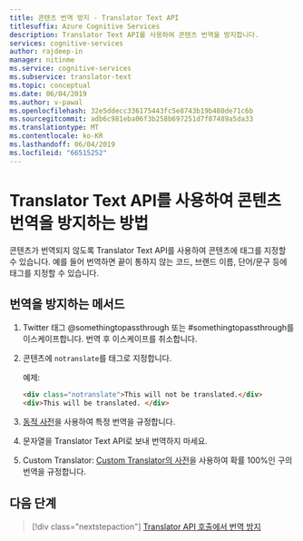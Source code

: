 ```yaml
---
title: 콘텐츠 번역 방지 - Translator Text API
titlesuffix: Azure Cognitive Services
description: Translator Text API를 사용하여 콘텐츠 번역을 방지합니다.
services: cognitive-services
author: rajdeep-in
manager: nitinme
ms.service: cognitive-services
ms.subservice: translator-text
ms.topic: conceptual
ms.date: 06/04/2019
ms.author: v-pawal
ms.openlocfilehash: 32e5ddecc336175443fc5e8743b19b480de71c6b
ms.sourcegitcommit: adb6c981eba06f3b258b697251d7f87489a5da33
ms.translationtype: MT
ms.contentlocale: ko-KR
ms.lasthandoff: 06/04/2019
ms.locfileid: "66515252"
---
```

# <a name="how-to-prevent-translation-of-content-with-the-translator-text-api"></a>Translator Text API를 사용하여 콘텐츠 번역을 방지하는 방법

콘텐츠가 번역되지 않도록 Translator Text API를 사용하여 콘텐츠에 태그를 지정할 수 있습니다. 예를 들어 번역하면 끝이 통하지 않는 코드, 브랜드 이름, 단어/문구 등에 태그를 지정할 수 있습니다.

## <a name="methods-for-preventing-translation"></a>번역을 방지하는 메서드
1. Twitter 태그 @somethingtopassthrough 또는 #somethingtopassthrough를 이스케이프합니다. 번역 후 이스케이프를 취소합니다.

2. 콘텐츠에 `notranslate`를 태그로 지정합니다.

   예제:

   ```html
   <div class="notranslate">This will not be translated.</div>
   <div>This will be translated. </div>
   ```

3. [동적 사전](dynamic-dictionary.md)을 사용하여 특정 번역을 규정합니다.

4. 문자열을 Translator Text API로 보내 번역하지 마세요.

5. Custom Translator: [Custom Translator의 사전](custom-translator/what-is-dictionary.md)을 사용하여 확률 100%인 구의 번역을 규정합니다.


## <a name="next-steps"></a>다음 단계
> [!div class="nextstepaction"]
> [Translator API 호출에서 번역 방지](reference/v3-0-translate.md)
